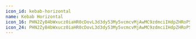 ```yaml
---
icon_id: kebab-horizontal
name: Kebab Horizontal
icon_16: PHN2ZyB4bWxucz0iaHR0cDovL3d3dy53My5vcmcvMjAwMC9zdmciIHdpZHRoPSIxNiIgaGVpZ2h0PSIxNiIgdmlld0JveD0iMCAwIDE2IDE2Ij48cGF0aCBkPSJNOCA5YTEuNSAxLjUgMCAxMDAtMyAxLjUgMS41IDAgMDAwIDN6TTEuNSA5YTEuNSAxLjUgMCAxMDAtMyAxLjUgMS41IDAgMDAwIDN6bTEzIDBhMS41IDEuNSAwIDEwMC0zIDEuNSAxLjUgMCAwMDAgM3oiLz48L3N2Zz4=
icon_24: PHN2ZyB4bWxucz0iaHR0cDovL3d3dy53My5vcmcvMjAwMC9zdmciIHdpZHRoPSIyNCIgaGVpZ2h0PSIyNCIgdmlld0JveD0iMCAwIDI0IDI0Ij48cGF0aCBmaWxsLXJ1bGU9ImV2ZW5vZGQiIGQ9Ik02IDEyYTIgMiAwIDExLTQgMCAyIDIgMCAwMTQgMHptOCAwYTIgMiAwIDExLTQgMCAyIDIgMCAwMTQgMHptNiAyYTIgMiAwIDEwMC00IDIgMiAwIDAwMCA0eiIvPjwvc3ZnPg==
---
```

